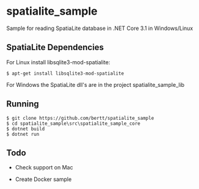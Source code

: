 # spatialite_sample

Sample for reading SpatiaLite database in .NET Core 3.1 in Windows/Linux

## SpatiaLite Dependencies

For Linux install libsqlite3-mod-spatialite: 

```
$ apt-get install libsqlite3-mod-spatialite
```

For Windows the SpatiaLite dll's are in the project spatialite_sample_lib


## Running

```
$ git clone https://github.com/bertt/spatialite_sample
$ cd spatialite_sample\src\spatialite_sample_core
$ dotnet build
$ dotnet run
```

## Todo

- Check support on Mac

- Create Docker sample



